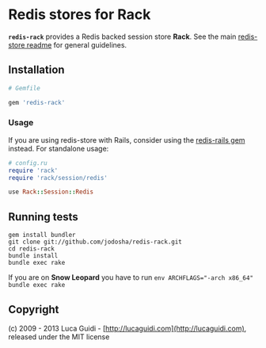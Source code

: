 # Redis stores for Rack

__`redis-rack`__ provides a Redis backed session store __Rack__. See the main [redis-store readme](https://github.com/jodosha/redis-store) for general guidelines.

## Installation

```ruby
# Gemfile

gem 'redis-rack'
```

### Usage

If you are using redis-store with Rails, consider using the [redis-rails gem](https://github.com/jodosha/redis-store/tree/master/redis-rails) instead. For standalone usage:

```ruby
# config.ru
require 'rack'
require 'rack/session/redis'

use Rack::Session::Redis
```

## Running tests

```shell
gem install bundler
git clone git://github.com/jodosha/redis-rack.git
cd redis-rack
bundle install
bundle exec rake
```

If you are on **Snow Leopard** you have to run `env ARCHFLAGS="-arch x86_64" bundle exec rake`

## Copyright

(c) 2009 - 2013 Luca Guidi - [http://lucaguidi.com](http://lucaguidi.com), released under the MIT license

